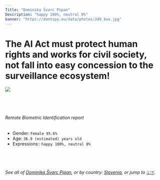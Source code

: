 ```yaml
---
Title: "Dominika Švarc Pipan"
Description: "happy 100%, neutral 0%"
banner: "https://dontspy.eu/data/photos/240_box.jpg"
---
```


# The AI Act must protect human rights and works for civil society, not fall into easy concession to the surveillance ecosystem!

<link rel="stylesheet" type="text/css" href="/css/blog.css" />

<div class="is-fake" hidden>

_This is a **fake picture**_, we collect these anyway [because the AI Act](why-deepfake) negotiation moves in a way that would create more mess in our lives! for a longer explanation, read [The Dual Threat: How Losing the Biometric Battle Fuels Deepfake Proliferation](/blog/the-dual-threat-how-losing-the-biometric-battle-fuels-deepfake-proliferation/)

</div>

<!-- <img src="https://dontspy.eu/data/photos/54_box.jpg" /> -->
<img src="https://dontspy.eu/data/photos/240_box.jpg" />

## <br>

###### Remote Biometric Identification report

* <span class="label">Gender:</span> `Female 95.6%`
* <span class="label">Age:</span> `36.9 (estimated) years old`
* <span class="label">Expressions::</span> `happy 100%, neutral 0%`

## <br>

###### See all of [Dominika Švarc Pipan](/policymaker#Dominika%20%C5%A0varc%20Pipan), or by country: [Slovenia](/country#Slovenia), or jump to [🇱🇹](/x/224).

## <br>